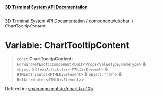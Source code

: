 [**3D Terminal System API Documentation**](../../../../README.md)

***

[3D Terminal System API Documentation](../../../../README.md) / [components/ui/chart](../README.md) / ChartTooltipContent

# Variable: ChartTooltipContent

> `const` **ChartTooltipContent**: `ForwardRefExoticComponent`\<`Omit`\<`Props`\<`ValueType`, `NameType`\> & `object` & `ClassAttributes`\<`HTMLDivElement`\> & `HTMLAttributes`\<`HTMLDivElement`\> & `object`, `"ref"`\> & `RefAttributes`\<`HTMLDivElement`\>\>

Defined in: [src/components/ui/chart.tsx:105](https://github.com/Dicommunitas/ThreeJS_Terminal_3D/blob/fa305a5866f8e322e02a0c9af5d13b645eb5703c/src/components/ui/chart.tsx#L105)
